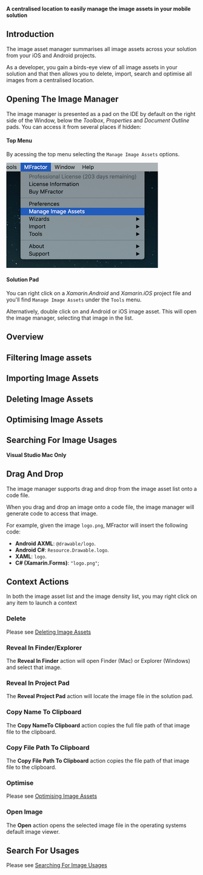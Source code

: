 **A centralised location to easily manage the image assets in your mobile solution**

## Introduction

The image asset manager summarises all image assets across your solution from your iOS and Android projects.

As a developer, you gain a birds-eye view of all image assets in your solution and that then allows you to delete, import, search and optimise all images from a centralised location.

## Opening The Image Manager
The image manager is presented as a pad on the IDE by default on the right side of the Window, below the _Toolbox_, _Properties_ and _Document Outline_ pads. You can access it from several places if hidden:

#### Top Menu
By acessing the top menu selecting the `Manage Image Assets` options.

![Opening the Image Asset Manager from the top menu](/img/image-management/manage-images-top-menu.png)

#### Solution Pad
You can right click on a _Xamarin.Android_ and _Xamarin.iOS_ project file and you'll find `Manage Image Assets` under the `Tools` menu.

Alternatively, double click on and Android or iOS image asset. This will open the image manager, selecting that image in the list.

## Overview

## Filtering Image assets

## Importing Image Assets

## Deleting Image Assets

## Optimising Image Assets

## Searching For Image Usages

**Visual Studio Mac Only**


## Drag And Drop

The image manager supports drag and drop from the image asset list onto a code file.

When you drag and drop an image onto a code file, the image manager will generate code to access that image.

For example, given the image `logo.png`, MFractor will insert the following code:

 * **Android AXML**: `@drawable/logo`.
 * **Android C#**: `Resource.Drawable.logo`.
 * **XAML**: `logo`.
 * **C# (Xamarin.Forms)**: `"logo.png"`;

## Context Actions

In both the image asset list and the image density list, you may right click on any item to launch a context

### Delete

Please see [Deleting Image Assets](#deleting-image-assets)

### Reveal In Finder/Explorer

The **Reveal In Finder** action will open Finder (Mac) or Explorer (Windows) and select that image.

### Reveal In Project Pad

The **Reveal Project Pad** action will locate the image file in the solution pad.

### Copy Name To Clipboard

The **Copy NameTo Clipboard** action copies the full file path of that image file to the clipboard.

### Copy File Path To Clipboard

The **Copy File Path To Clipboard** action copies the file path of that image file to the clipboard.

### Optimise

Please see [Optimising Image Assets](#optimising-image-assets)

### Open Image

The **Open** action opens the selected image file in the operating systems default image viewer.

## Search For Usages

Please see [Searching For Image Usages](#searching-for-image-usages)
